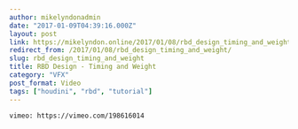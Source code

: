 ```yaml
---
author: mikelyndonadmin
date: "2017-01-09T04:39:16.000Z"
layout: post
link: https://mikelyndon.online/2017/01/08/rbd_design_timing_and_weight/
redirect_from: /2017/01/08/rbd_design_timing_and_weight/
slug: rbd_design_timing_and_weight
title: RBD Design - Timing and Weight
category: "VFX"
post_format: Video
tags: ["houdini", "rbd", "tutorial"]
---
```


`vimeo: https://vimeo.com/198616014`
